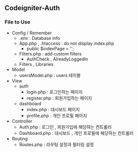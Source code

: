 ## Codeigniter-Auth

### File to Use
 - Config / Remember
   - .env : Database info
   - App.php , .htaccess : do not display index.php
     - public $indexPage = '';
   - Filters.php : add custom filters
     - AuthCheck , AlreadyLoggedIn
   - Filters , Libraries
 - Model
   - usersModel.php : users 테이블
 - View
   - auth
     - login.php : 로그인하는 페이지
     - register.php : 회원가입하는 페이지
   - dashboard
     - index.php : 대시보드 페이지
     - profile.php : 개인 프로필 페이지
 - Controller
   - Auth.php : 로그인 , 회원가입에 해당하는 컨트롤러
   - Dashboard.php : 대시보드 , 개인 프로필에 해당하는 컨트롤러
 - Routing
   - Routes.php : 라우팅 설정과 필터링 설정